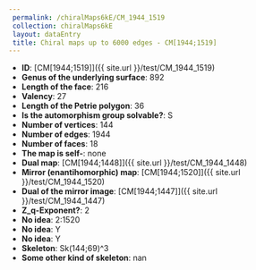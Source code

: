 ```yaml
--- 
 permalink: /chiralMaps6kE/CM_1944_1519 
 collection: chiralMaps6kE
 layout: dataEntry
 title: Chiral maps up to 6000 edges - CM[1944;1519]
---
```


- **ID**: [CM[1944;1519]]({{ site.url }}/test/CM_1944_1519)
- **Genus of the underlying surface**: 892
- **Length of the face**: 216
- **Valency**: 27
- **Length of the Petrie polygon**: 36
- **Is the automorphism group solvable?**: S
- **Number of vertices**: 144
- **Number of edges**: 1944
- **Number of faces**: 18
- **The map is self-**: none
- **Dual map**: [CM[1944;1448]]({{ site.url }}/test/CM_1944_1448)
- **Mirror (enantihomorphic) map**: [CM[1944;1520]]({{ site.url }}/test/CM_1944_1520)
- **Dual of the mirror image**: [CM[1944;1447]]({{ site.url }}/test/CM_1944_1447)
- **Z_q-Exponent?**: 2
- **No idea**:  2:1520
- **No idea**: Y
- **No idea**: Y
- **Skeleton**: Sk(144;69)^3
- **Some other kind of skeleton**: nan

